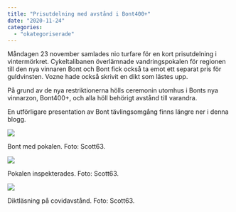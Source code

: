 ```yaml
---
title: "Prisutdelning med avstånd i Bont400+"
date: "2020-11-24"
categories: 
  - "okategoriserade"
---
```


Måndagen 23 november samlades nio turfare för en kort prisutdelning i vintermörkret. Cykeltalibanen överlämnade vandringspokalen för regionen till den nya vinnaren Bont och Bont fick också ta emot ett separat pris för guldvinsten. Vozne hade också skrivit en dikt som lästes upp.

På grund av de nya restriktionerna hölls ceremonin utomhus i Bonts nya vinnarzon, Bont400+, och alla höll behörigt avstånd till varandra.

En utförligare presentation av Bont tävlingsomgång finns längre ner i denna blogg.

![](http://www.turfvasterbotten.se/wp-content/uploads/2020/11/bont.jpg?w=768)

Bont med pokalen. Foto: Scott63.

![](http://www.turfvasterbotten.se/wp-content/uploads/2020/11/bucklan-inspekterades.jpg?w=768)

Pokalen inspekterades. Foto: Scott63.

![](http://www.turfvasterbotten.se/wp-content/uploads/2020/11/coronaavstand.jpg?w=1024)

Diktläsning på covidavstånd. Foto: Scott63.
